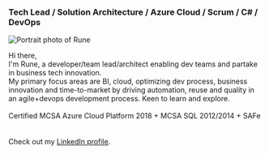 ### Tech Lead / Solution Architecture / Azure Cloud / Scrum / C# / DevOps

![Portrait photo of Rune](https://runerasmussen.azurewebsites.net/images/Rune%20Portrait%202015.png "Portrait photo of Rune")

Hi there,
<br />
I'm Rune, a developer/team lead/architect enabling dev teams and partake in business tech innovation. 
<br />
My primary focus areas are BI, cloud, optimizing dev process, business innovation and time-to-market by driving automation, reuse and quality in an agile+devops development process. 
Keen to learn and explore. 
<br /> <br />
Certified MCSA Azure Cloud Platform 2018 + MCSA SQL 2012/2014 + SAFe
<br /> <br /> <br />
Check out my [LinkedIn profile](https://www.linkedin.com/in/runerasmussen/). 
